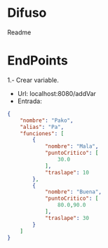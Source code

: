 # Difuso

Readme

# EndPoints

1.- Crear variable.
- Url: localhost:8080/addVar
- Entrada:
```json
{
	"nombre": "Pako",
	"alias": "Pa",
	"funciones": [
		{
			"nombre": "Mala",
			"puntoCritico": [
				30.0
			],
			"traslape": 10
		},
		{
			"nombre": "Buena",
			"puntoCritico": [
				80.0,90.0
			],
			"traslape": 30
		}
	]
}
```
